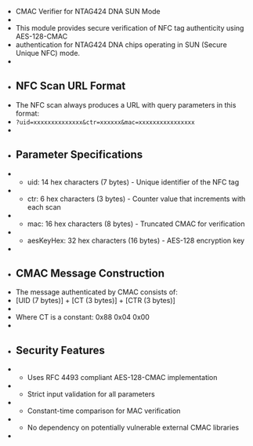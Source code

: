 
 * CMAC Verifier for NTAG424 DNA SUN Mode
 *
 * This module provides secure verification of NFC tag authenticity using AES-128-CMAC
 * authentication for NTAG424 DNA chips operating in SUN (Secure Unique NFC) mode.
 *
 * ## NFC Scan URL Format
 * The NFC scan always produces a URL with query parameters in this format:
 * `?uid=xxxxxxxxxxxxxx&ctr=xxxxxx&mac=xxxxxxxxxxxxxxxx`
 *
 * ## Parameter Specifications
 * - uid: 14 hex characters (7 bytes) - Unique identifier of the NFC tag
 * - ctr: 6 hex characters (3 bytes) - Counter value that increments with each scan
 * - mac: 16 hex characters (8 bytes) - Truncated CMAC for verification
 * - aesKeyHex: 32 hex characters (16 bytes) - AES-128 encryption key
 *
 * ## CMAC Message Construction
 * The message authenticated by CMAC consists of:
 * [UID (7 bytes)] + [CT (3 bytes)] + [CTR (3 bytes)]
 *
 * Where CT is a constant: 0x88 0x04 0x00
 *
 * ## Security Features
 * - Uses RFC 4493 compliant AES-128-CMAC implementation
 * - Strict input validation for all parameters
 * - Constant-time comparison for MAC verification
 * - No dependency on potentially vulnerable external CMAC libraries
 *

